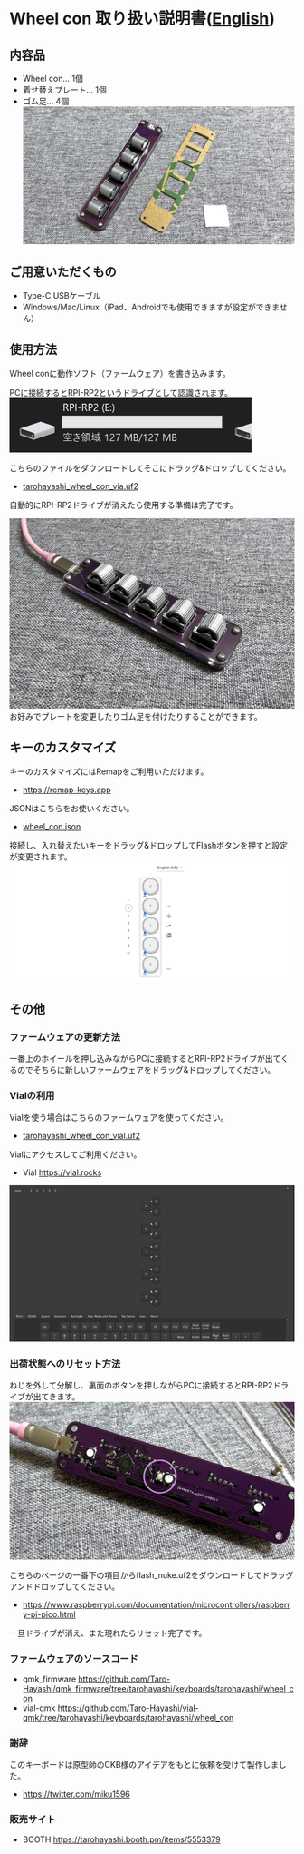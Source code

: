 # Wheel con 取り扱い説明書([English](README_EN.md))
  
## 内容品  
- Wheel con... 1個
- 着せ替えプレート... 1個
- ゴム足... 4個
![](img/IMG_2659.jpg)

## ご用意いただくもの  
- Type-C USBケーブル  
- Windows/Mac/Linux（iPad、Androidでも使用できますが設定ができません）  

## 使用方法
Wheel conに動作ソフト（ファームウェア）を書き込みます。    
  
PCに接続するとRPI-RP2というドライブとして認識されます。  
![](img/rpi.jpg)  

こちらのファイルをダウンロードしてそこにドラッグ&ドロップしてください。  
- [tarohayashi_wheel_con_via.uf2](https://github.com/Taro-Hayashi/wheelcon/releases/download/0.23/tarohayashi_wheel_con_via.uf2)

自動的にRPI-RP2ドライブが消えたら使用する準備は完了です。  

![](img/IMG_2672.jpg)  
お好みでプレートを変更したりゴム足を付けたりすることができます。  

## キーのカスタマイズ
キーのカスタマイズにはRemapをご利用いただけます。
- https://remap-keys.app

JSONはこちらをお使いください。
- [wheel_con.json](https://github.com/Taro-Hayashi/wheelcon/releases/download/0.23/wheel_con.json)

接続し、入れ替えたいキーをドラッグ&ドロップしてFlashボタンを押すと設定が変更されます。
![](img/remap.png)  

## その他
### ファームウェアの更新方法
一番上のホイールを押し込みながらPCに接続するとRPI-RP2ドライブが出てくるのでそちらに新しいファームウェアをドラッグ&ドロップしてください。  

### Vialの利用
Vialを使う場合はこちらのファームウェアを使ってください。  
- [tarohayashi_wheel_con_vial.uf2](https://github.com/Taro-Hayashi/wheelcon/releases/download/0.23/tarohayashi_wheel_con_vial.uf2)

  
Vialにアクセスしてご利用ください。  
- Vial https://vial.rocks

![](img/vial.png)  

### 出荷状態へのリセット方法
ねじを外して分解し、裏面のボタンを押しながらPCに接続するとRPI-RP2ドライブが出てきます。  
![](img/IMG_2667.jpg) 

こちらのページの一番下の項目からflash_nuke.uf2をダウンロードしてドラッグアンドドロップしてください。  
- https://www.raspberrypi.com/documentation/microcontrollers/raspberry-pi-pico.html
  
一旦ドライブが消え、また現れたらリセット完了です。

### ファームウェアのソースコード
- qmk_firmware https://github.com/Taro-Hayashi/qmk_firmware/tree/tarohayashi/keyboards/tarohayashi/wheel_con
- vial-qmk https://github.com/Taro-Hayashi/vial-qmk/tree/tarohayashi/keyboards/tarohayashi/wheel_con

### 謝辞
このキーボードは原型師のCKB様のアイデアをもとに依頼を受けて製作しました。  
- https://twitter.com/miku1596

### 販売サイト
- BOOTH https://tarohayashi.booth.pm/items/5553379
